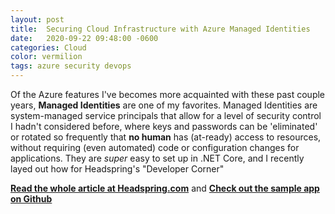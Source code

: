 ```yaml
---
layout: post
title:  Securing Cloud Infrastructure with Azure Managed Identities
date:   2020-09-22 09:48:00 -0600
categories: Cloud
color: vermilion
tags: azure security devops
---
```


Of the Azure features I've becomes more acquainted with these past couple years, **Managed Identities** are one of my favorites. Managed Identities are system-managed service principals that allow for a level of security control I hadn't considered before, where keys and passwords can be 'eliminated' or rotated so frequently that **no human** has (at-ready) access to resources, without requiring (even automated) code or configuration changes for applications. They are _super_ easy to set up in .NET Core, and I recently layed out how for Headspring's "Developer Corner"

**[Read the whole article at Headspring.com](https://headspring.com/2020/09/22/better-than-passwords-securing-cloud-infrastructure-with-azure-managed-identities/)** and **[Check out the sample app on Github](https://github.com/pmcvtm/azureference-app)**
